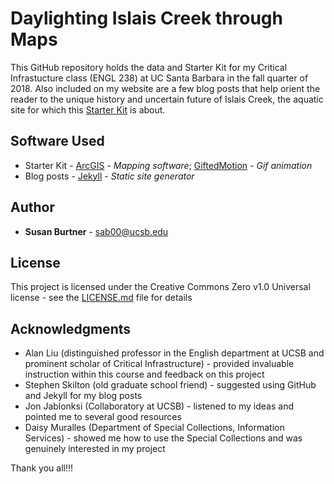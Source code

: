 # Daylighting Islais Creek through Maps

This GitHub repository holds the data and Starter Kit for my Critical Infrastucture class (ENGL 238) at UC Santa Barbara in the fall quarter of 2018. Also included on my website are a few blog posts that help orient the reader to the unique history and uncertain future of Islais Creek, the aquatic site for which this [Starter Kit](https://sburtner.github.io/starterkit/) is about.

## Software Used

* Starter Kit - [ArcGIS](https://www.esri.com/en-us/arcgis/about-arcgis/overview) - *Mapping software*; [GiftedMotion](http://www.onyxbits.de/giftedmotion) - *Gif animation*
* Blog posts - [Jekyll](https://github.com/jekyll/jekyll) - *Static site generator*


## Author

* **Susan Burtner** - sab00@ucsb.edu

## License

This project is licensed under the Creative Commons Zero v1.0 Universal license - see the [LICENSE.md](LICENSE.md) file for details

## Acknowledgments

* Alan Liu (distinguished professor in the English department at UCSB and prominent scholar of Critical Infrastructure) - provided invaluable instruction within this course and feedback on this project
* Stephen Skilton (old graduate school friend) - suggested using GitHub and Jekyll for my blog posts
* Jon Jablonksi (Collaboratory at UCSB) - listened to my ideas and pointed me to several good resources
* Daisy Muralles (Department of Special Collections, Information Services) - showed me how to use the Special Collections and was genuinely interested in my project

Thank you all!!!

